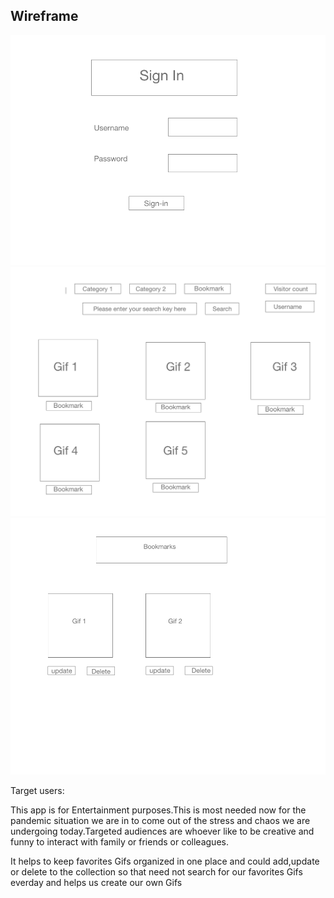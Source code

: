 ## Wireframe

![wireframe](client/giphyapp/src/wireframe/Giphy_2.png
)
![wireframe](client/giphyapp/src/wireframe/Giphy_1.png
)
![wireframe](client/giphyapp/src/wireframe/Giphy_3.png
)

Target users:

This app is for Entertainment purposes.This is most needed now for the pandemic situation we are in to come out of the stress and chaos we are undergoing today.Targeted audiences are whoever like to be creative and funny to interact with family or friends or colleagues.

It helps to keep favorites Gifs organized in one place and could add,update or delete to the collection so that need not search for our favorites Gifs everday and helps us create our own Gifs